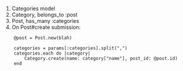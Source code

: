 1. Categories model
2. Category, belongs_to :post
3. Post, has_many :categories
4. On Post#create submission:
```
	@post = Post.new(blah)
	
	categories = params[:categories].split(",")
	categories.each do |category|
		Category.create(name: category["name"], post_id: @post.id)
	end
```